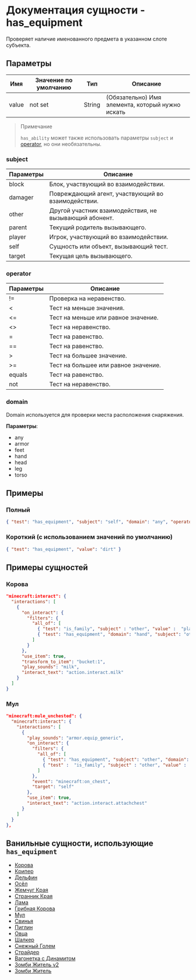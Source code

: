 # Документация сущности - has_equipment

Проверяет наличие именованного предмета в указанном слоте субъекта.

## Параметры

| Имя   | Значение по умолчанию | Тип    | Описание                                         |
|-------|-----------------------|--------|--------------------------------------------------|
| value | not set               | String | (Обязательно) Имя элемента, который нужно искать |

> Примечание
> 
> `has_ability` может также использовать параметры `subject` и [operator](../../../../Others/Operators.md), но они необязательны.

### subject

| Параметры | Описание                                               |
|-----------|--------------------------------------------------------|
| block     | Блок, участвующий во взаимодействии.                   |
| damager   | Повреждающий агент, участвующий во взаимодействии.     |
| other     | Другой участник взаимодействия, не вызывающий абонент. |
| parent    | Текущий родитель вызывающего.                          |
| player    | Игрок, участвующий во взаимодействии.                  |
| self      | Сущность или объект, вызывающий тест.                  |
| target    | Текущая цель вызывающего.                              |

### operator

| Параметры | Описание                             |
|-----------|--------------------------------------|
| !=        | Проверка на неравенство.             |
| <         | Тест на меньше значения.             |
| <=        | Тест на меньше или равное значение.  |
| <>        | Тест на неравенство.                 |
| =         | Тест на равенство.                   |
| ==        | Тест на равенство.                   |
| \>         | Тест на большее значение.            |
| >=        | Тест на большее или равное значение. |
| equals    | Тест на равенство.                   |
| not       | Тест на неравенство.                 |

### domain

Domain используется для проверки места расположения снаряжения.

**Параметры**:

+ any
+ armor
+ feet
+ hand
+ head
+ leg
+ torso

## Примеры

### Полный

``` json
{ "test": "has_equipment", "subject": "self", "domain": "any", "operator": "equals", "value": "dirt"
```

### Короткий (с использованием значений по умолчанию)

``` json
{ "test": "has_equipment", "value": "dirt" }
```

## Примеры сущностей

### Корова

``` json
"minecraft:interact": {
  "interactions": [
    {
      "on_interact": {
        "filters": {
          "all_of": [
            { "test": "is_family", "subject" : "other", "value" :  "player"},
            { "test": "has_equipment", "domain": "hand", "subject": "other", "value": "bucket:0"}
          ]
        }
      },
      "use_item": true,
      "transform_to_item": "bucket:1",
      "play_sounds": "milk",
      "interact_text": "action.interact.milk"
    }
  ]
}
```

### Мул

``` json
"minecraft:mule_unchested": {
  "minecraft:interact": {
    "interactions": [
      {
        "play_sounds": "armor.equip_generic",
        "on_interact": {
          "filters": {
            "all_of": [
              { "test": "has_equipment", "subject": "other", "domain": "hand", "value": "chest"},
              { "test" :  "is_family", "subject" : "other", "value" :  "player"}
            ]
          },
          "event": "minecraft:on_chest",
          "target": "self"
        },
        "use_item": true,
        "interact_text": "action.interact.attachchest"
      }
    ]
  }
},
```

## Ванильные сущности, использующие `has_equipment`

+ [Корова](../../../../Others/Entities/cow)
+ [Крипер](../../../../Others/Entities/creeper)
+ [Дельфин](../../../../Others/Entities/dolphin)
+ [Осёл](../../../../Others/Entities/donkey)
+ [Жемчуг Края](../../../../Others/Entities/ender_pearl)
+ [Странник Края](../../../../Others/Entities/enderman)
+ [Лама](../../../../Others/Entities/llama)
+ [Грибная Корова](../../../../Others/Entities/mooshroom)
+ [Мул](../../../../Others/Entities/mule)
+ [Свинья](../../../../Others/Entities/pig)
+ [Пиглин](../../../../Others/Entities/piglin)
+ [Овца](../../../../Others/Entities/sheep)
+ [Шалкер](../../../../Others/Entities/shulker)
+ [Снежный Голем](../../../../Others/Entities/snow_golem)
+ [Страйдер](../../../../Others/Entities/strider)
+ [Вагонетка с Динамитом](../../../../Others/Entities/tnt_minecart)
+ [Зомби Житель v2](../../../../Others/Entities/zombie_villager_v2)
+ [Зомби Житель](../../../../Others/Entities/zombie_villager)
